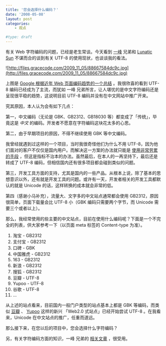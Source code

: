 ```yaml
---
title: '您会选择什么编码？'
date: '2008-05-08'
layout: post
categories:
    - 观点

#type: draft
---
```


有关 Web 字符编码的问题，已经是老生常谈。今天看到  [一峰](http://www.ruanyifeng.com/blog/2008/05/growth_of_utf-8_on_the_web.html)  兄弟和  [Lunatic Sun](http://www.lunaticsun.com/article/utf8-gb2312)  不谋而合的谈到有关 UTF-8 的使用现状，也谈谈我的看法。

![http://files.gracecode.com/2009_11_05/88667584dc9c.jpg](http://files.gracecode.com/2009_11_05/88667584dc9c.jpg)

上图是  [Google 根据近年 Web 页面编码趋势的一个总结](http://www.w3.org/QA/2008/05/utf8-web-growth.html) 。我很欣喜的看到 UTF-8 编码已经成为了主流，而犹如 一峰 兄弟所言，让人堪忧的是中文字符编码还是呈现很平稳的趋势，这说明目前 UTF-8 编码并没有在中文网站中推广开来。

究其原因，本人认为会有如下几点：

第一，中文编码（无论是 GBK、GB2312、GB18030 等）都变成了「传统」，毕竟这是 _中文_ 的编码。开发者不愿意在字符编码这块花太多的心思。

第二，由于早期项目的原因，不得不继续使用 GBK 等中文编码。

我曾经就遇到过这样的一个项目，当时我很奇怪他们为什么不用 UTF-8，因为他们面对的客户不仅仅是国内用户。而解决这一方案的办法就只能是 [使用非常劳累的手段]({{site.urls}}/posts/595/) ，但这是指标不治本的办法。虽然最后，在本人的一再坚持下，最后还是转成了 UTF-8 编码，但相信国内还有很多项目都会碰到类似的问题。

第三，开发工具方面的支持，尤其是国内的一些产品。从根本上说，除了基本的思想意识以外，还有就是开发工具的问题。或许有一天，开发者相关的开发工具都默认的就是 Unicode 的话，这样转换的成本就会非常的低。

第四（感谢小马补充），流量大、文字多的中文站点通常都会使用 GB2312，原因很简单，页面下载量会比 UTF-8 小（GBK 编码只需要两个字节，而 Unicode 需要三个或者以上）。

那么，我经常使用的些主要的中文站点，目前在使用什么编码呢？下面是一个不完全的列表，供大家参考一下（以页面 meta 标签的 Content-type 为准）。

1. 淘宝 - GB2312
2. 支付宝 - GB2312
3. 口碑 - GBK
4. 中国雅虎 - GB2312
5. 163 - GB2312
6. 新浪 - GB2312
7. 搜狐 - GB2312
8. 豆瓣 - UTF-8
9. Yupoo - UTF-8
10. 谷歌 - UTF-8
11. ...

从上述的站点看来，目前国内一般门户类型的站点基本上都是 GBK 等编码，而类似  [豆瓣]({{site.urls}}/posts/675/) 、 [Yupoo]({{site.urls}}/posts/375/)  这样的新兴 「Web2.0 式站点」已经开始尝试 UTF-8 。在我看来，Unicode 在中文站点的推广，任重而道远。

那么接下来，在您以后的项目中，您会选择什么字符编码？

另，有关字符编码方面的知识，一峰 兄弟的 [相关文章](http://www.ruanyifeng.com/blog/2007/10/ascii_unicode_and_utf-8.html) ，很受用。
